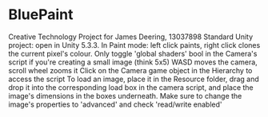 # BluePaint
Creative Technology Project for James Deering, 13037898
Standard Unity project: open in Unity 5.3.3. 
In Paint mode: left click paints, right click clones the current pixel's colour.
Only toggle 'global shaders' bool in the Camera's script if you're creating a small image (think 5x5)
WASD moves the camera, scroll wheel zooms it
Click on the Camera game object in the Hierarchy to access the script
To load an image, place it in the Resource folder, drag and drop it into the corresponding load box in the camera script, and
place the image's dimensions in the boxes underneath. Make sure to change the image's properties to 'advanced' and check 'read/write enabled'
